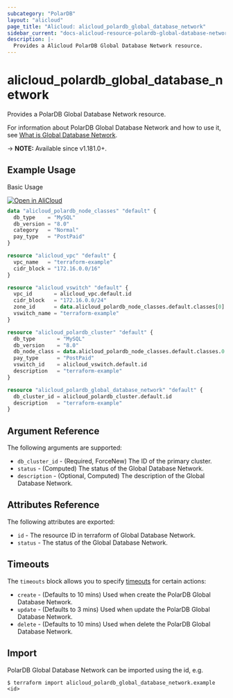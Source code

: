 ```yaml
---
subcategory: "PolarDB"
layout: "alicloud"
page_title: "Alicloud: alicloud_polardb_global_database_network"
sidebar_current: "docs-alicloud-resource-polardb-global-database-network"
description: |-
  Provides a Alicloud PolarDB Global Database Network resource.
---
```


# alicloud\_polardb\_global\_database\_network

Provides a PolarDB Global Database Network resource.

For information about PolarDB Global Database Network and how to use it, see [What is Global Database Network](https://www.alibabacloud.com/help/en/polardb/api-polardb-2017-08-01-createglobaldatabasenetwork).

-> **NOTE:** Available since v1.181.0+.

## Example Usage

Basic Usage

<div style="display: block;margin-bottom: 40px;"><div class="oics-button" style="float: right;position: absolute;margin-bottom: 10px;">
  <a href="https://api.aliyun.com/api-tools/terraform?resource=alicloud_polardb_global_database_network&exampleId=0673154c-3963-3b2b-096d-ed036a8b01c2eaee75a3&activeTab=example&spm=docs.r.polardb_global_database_network.0.0673154c39&intl_lang=EN_US" target="_blank">
    <img alt="Open in AliCloud" src="https://img.alicdn.com/imgextra/i1/O1CN01hjjqXv1uYUlY56FyX_!!6000000006049-55-tps-254-36.svg" style="max-height: 44px; max-width: 100%;">
  </a>
</div></div>

```terraform
data "alicloud_polardb_node_classes" "default" {
  db_type    = "MySQL"
  db_version = "8.0"
  category   = "Normal"
  pay_type   = "PostPaid"
}

resource "alicloud_vpc" "default" {
  vpc_name   = "terraform-example"
  cidr_block = "172.16.0.0/16"
}

resource "alicloud_vswitch" "default" {
  vpc_id       = alicloud_vpc.default.id
  cidr_block   = "172.16.0.0/24"
  zone_id      = data.alicloud_polardb_node_classes.default.classes[0].zone_id
  vswitch_name = "terraform-example"
}

resource "alicloud_polardb_cluster" "default" {
  db_type       = "MySQL"
  db_version    = "8.0"
  db_node_class = data.alicloud_polardb_node_classes.default.classes.0.supported_engines.0.available_resources.0.db_node_class
  pay_type      = "PostPaid"
  vswitch_id    = alicloud_vswitch.default.id
  description   = "terraform-example"
}

resource "alicloud_polardb_global_database_network" "default" {
  db_cluster_id = alicloud_polardb_cluster.default.id
  description   = "terraform-example"
}
```

## Argument Reference

The following arguments are supported:

* `db_cluster_id` - (Required, ForceNew) The ID of the primary cluster.
* `status` - (Computed) The status of the Global Database Network.
* `description` - (Optional, Computed) The description of the Global Database Network.

## Attributes Reference

The following attributes are exported:

* `id` - The resource ID in terraform of Global Database Network.
* `status` - The status of the Global Database Network.

## Timeouts

The `timeouts` block allows you to specify [timeouts](https://www.terraform.io/docs/configuration-0-11/resources.html#timeouts) for certain actions:

* `create` - (Defaults to 10 mins) Used when create the PolarDB Global Database Network.
* `update` - (Defaults to 3 mins) Used when update the PolarDB Global Database Network.
* `delete` - (Defaults to 10 mins) Used when delete the PolarDB Global Database Network.

## Import

PolarDB Global Database Network can be imported using the id, e.g.

```shell
$ terraform import alicloud_polardb_global_database_network.example <id>
```